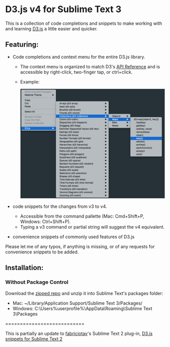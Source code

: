 D3.js v4 for Sublime Text 3
===========================

This is a collection of code completions and snippets to make working with and learning [D3.js][D3js] a little easier and quicker.


## Featuring: ##

* Code completions and context menu for the entire D3.js library.
	* The context menu is organized to match D3's [API Reference][D3-Docs] and is accessible by right-click, two-finger tap, or ctrl+click.
	* Example:

		![Context Menu Screenshot](./Resource/context.menu.example.png)


* code snippets for the changes from v3 to v4.
	* Accessible from the command pallette (Mac: Cmd+Shift+P, Windows: Ctrl+Shift+P).
	* Typing a v3 command or partial string will suggest the v4 equivalent.

* convenience snippets of commonly used features of D3.js 



Please let me of any typos, if anything is missing, or of any requests for convenience snippets to be added.


## Installation: ##

### Without Package Control ###
Download the [zipped repo][zipped-repo] and unzip it into Sublime Text's packages folder:
*	Mac: ~/Library/Application Support/Sublime Text 3/Packages/ 
*	Windows: C:\Users\%userprofile%\AppData\Roaming\Sublime Text 3\Packages

===========================


This is partially an update to [fabriciotav][fabriciotav]'s Sublime Text 2 plug-in, [D3.js snippets for Sublime Text 2][d3-snippets]


[D3js]: http://d3js.org/
[D3-Docs]: http://github.com/d3/d3/blob/master/API.md
[zipped-repo]: http://github.com/alexmacy/D3.js-v4-for-Sublime-Text/archive/master.zip
[fabriciotav]: http://github.com/fabriciotav
[d3-snippets]: http://github.com/fabriciotav/d3-snippets-for-sublime-text-2
